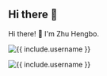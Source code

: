 ## Hi there 👋

<!--
**hubblezzhu/hubblezzhu** is a ✨ _special_ ✨ repository because its `README.md` (this file) appears on your GitHub profile.

Here are some ideas to get you started:

- 🔭 I’m currently working on ISCAS
-->


Hi there! 👋 I'm Zhu Hengbo.

<img
  class="repo-img-light w-100"
  alt="{{ include.username }}"
  src="https://github-readme-stats.vercel.app/api/?username=hubblezzhu&theme=default&show_icons=true"
/>

<img
  class="repo-img-light w-100"
  alt="{{ include.username }}"
  src="https://github-readme-stats.vercel.app/api/top-langs/?username=hubblezzhu&hide=html,css,ejs,makefile,tex&layout=compact&langs_count=8"
/>

